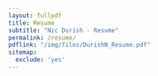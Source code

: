 ```yaml
---
layout: fullpdf
title: Resume
subtitle: "Nic Durish - Resume"
permalink: /resume/
pdflink: "/img/files/DurishN_Resume.pdf"
sitemap:
  exclude: 'yes'
---
```

